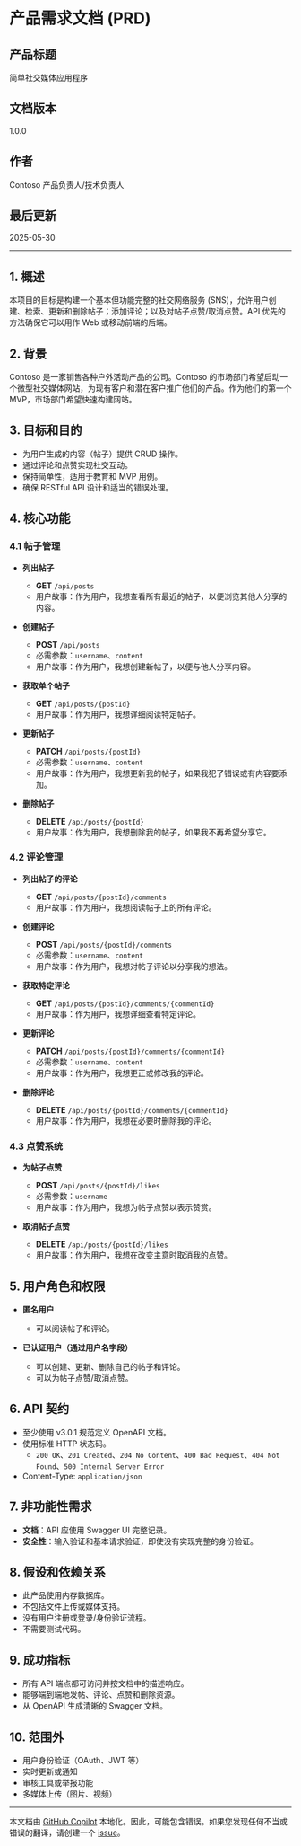 # 产品需求文档 (PRD)

## 产品标题

简单社交媒体应用程序

## 文档版本

1.0.0

## 作者

Contoso 产品负责人/技术负责人

## 最后更新

2025-05-30

---

## 1. 概述

本项目的目标是构建一个基本但功能完整的社交网络服务 (SNS)，允许用户创建、检索、更新和删除帖子；添加评论；以及对帖子点赞/取消点赞。API 优先的方法确保它可以用作 Web 或移动前端的后端。

## 2. 背景

Contoso 是一家销售各种户外活动产品的公司。Contoso 的市场部门希望启动一个微型社交媒体网站，为现有客户和潜在客户推广他们的产品。作为他们的第一个 MVP，市场部门希望快速构建网站。

## 3. 目标和目的

* 为用户生成的内容（帖子）提供 CRUD 操作。
* 通过评论和点赞实现社交互动。
* 保持简单性，适用于教育和 MVP 用例。
* 确保 RESTful API 设计和适当的错误处理。

## 4. 核心功能

### 4.1 帖子管理

* **列出帖子**

  * **GET** `/api/posts`
  * 用户故事：作为用户，我想查看所有最近的帖子，以便浏览其他人分享的内容。

* **创建帖子**

  * **POST** `/api/posts`
  * 必需参数：`username`、`content`
  * 用户故事：作为用户，我想创建新帖子，以便与他人分享内容。

* **获取单个帖子**

  * **GET** `/api/posts/{postId}`
  * 用户故事：作为用户，我想详细阅读特定帖子。

* **更新帖子**

  * **PATCH** `/api/posts/{postId}`
  * 必需参数：`username`、`content`
  * 用户故事：作为用户，我想更新我的帖子，如果我犯了错误或有内容要添加。

* **删除帖子**

  * **DELETE** `/api/posts/{postId}`
  * 用户故事：作为用户，我想删除我的帖子，如果我不再希望分享它。

### 4.2 评论管理

* **列出帖子的评论**

  * **GET** `/api/posts/{postId}/comments`
  * 用户故事：作为用户，我想阅读帖子上的所有评论。

* **创建评论**

  * **POST** `/api/posts/{postId}/comments`
  * 必需参数：`username`、`content`
  * 用户故事：作为用户，我想对帖子评论以分享我的想法。

* **获取特定评论**

  * **GET** `/api/posts/{postId}/comments/{commentId}`
  * 用户故事：作为用户，我想详细查看特定评论。

* **更新评论**

  * **PATCH** `/api/posts/{postId}/comments/{commentId}`
  * 必需参数：`username`、`content`
  * 用户故事：作为用户，我想更正或修改我的评论。

* **删除评论**

  * **DELETE** `/api/posts/{postId}/comments/{commentId}`
  * 用户故事：作为用户，我想在必要时删除我的评论。

### 4.3 点赞系统

* **为帖子点赞**

  * **POST** `/api/posts/{postId}/likes`
  * 必需参数：`username`
  * 用户故事：作为用户，我想为帖子点赞以表示赞赏。

* **取消帖子点赞**

  * **DELETE** `/api/posts/{postId}/likes`
  * 用户故事：作为用户，我想在改变主意时取消我的点赞。

## 5. 用户角色和权限

* **匿名用户**
  * 可以阅读帖子和评论。

* **已认证用户（通过用户名字段）**
  * 可以创建、更新、删除自己的帖子和评论。
  * 可以为帖子点赞/取消点赞。

## 6. API 契约

* 至少使用 v3.0.1 规范定义 OpenAPI 文档。
* 使用标准 HTTP 状态码。
  * `200 OK`、`201 Created`、`204 No Content`、`400 Bad Request`、`404 Not Found`、`500 Internal Server Error`
* Content-Type: `application/json`

## 7. 非功能性需求

* **文档**：API 应使用 Swagger UI 完整记录。
* **安全性**：输入验证和基本请求验证，即使没有实现完整的身份验证。

## 8. 假设和依赖关系

* 此产品使用内存数据库。
* 不包括文件上传或媒体支持。
* 没有用户注册或登录/身份验证流程。
* 不需要测试代码。

## 9. 成功指标

* 所有 API 端点都可访问并按文档中的描述响应。
* 能够端到端地发帖、评论、点赞和删除资源。
* 从 OpenAPI 生成清晰的 Swagger 文档。

## 10. 范围外

* 用户身份验证（OAuth、JWT 等）
* 实时更新或通知
* 审核工具或举报功能
* 多媒体上传（图片、视频）
---

本文档由 [GitHub Copilot](https://docs.github.com/copilot/about-github-copilot/what-is-github-copilot) 本地化。因此，可能包含错误。如果您发现任何不当或错误的翻译，请创建一个 [issue](../../issues)。
